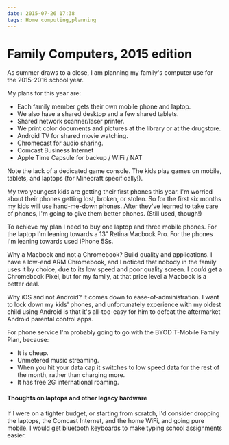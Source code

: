 ```yaml
---
date: 2015-07-26 17:38
tags: Home computing,planning
---
```


# Family Computers, 2015 edition

As summer draws to a close, I am planning my family's computer use for the
2015-2016 school year.

My plans for this year are:

* Each family member gets their own mobile phone and laptop.
* We also have a shared desktop and a few shared tablets.
* Shared network scanner/laser printer.
* We print color documents and pictures at the library or at the drugstore.
* Android TV for shared movie watching.
* Chromecast for audio sharing.
* Comcast Business Internet
* Apple Time Capsule for backup / WiFi / NAT

Note the lack of a dedicated game console. The kids play games on mobile,
tablets, and laptops (for Minecraft specifically!).

My two youngest kids are getting their first phones this year. I'm worried
about their phones getting lost, broken, or stolen. So for the first six
months my kids will use hand-me-down phones. After they've learned to take
care of phones, I'm going to give them better phones. (Still used, though!)

To achieve my plan I need to buy one laptop and three mobile phones. For the
laptop I'm leaning towards a 13" Retina Macbook Pro. For the phones I'm
leaning towards used iPhone 5Ss.

Why a Macbook and not a Chromebook? Build quality and applications. I have a
low-end ARM Chromebook, and I noticed that nobody in the family uses it by
choice, due to its low speed and poor quality screen. I _could_ get a
Chromebook Pixel, but for my family, at that price level a Macbook is a better
deal.

Why iOS and not Android? It comes down to ease-of-administration. I want to
lock down my kids' phones, and unfortunately experience with my oldest child
using Android is that it's all-too-easy for him to defeat the aftermarket
Android parental control apps.

For phone service I'm probably going to go with the BYOD T-Mobile Family Plan,
because:

* It is cheap.
* Unmetered music streaming.
* When you hit your data cap it switches to low speed data for the rest of the month, rather than charging more.
* It has free 2G international roaming.

####  Thoughts on laptops and other legacy hardware

If I were on a tighter budget, or starting from scratch, I'd consider dropping
the laptops, the Comcast Internet, and the home WiFi, and going pure mobile. I
would get bluetooth keyboards to make typing school assignments easier.
